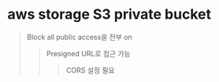 # aws storage S3 private bucket

> Block all public access을 전부 on
>
> > Presigned URL로 접근 가능
> >
> > > CORS 설정 필요

